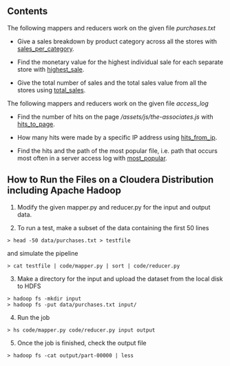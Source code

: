 ## Contents

The following mappers and reducers work on the given file *purchases.txt*

- Give a sales breakdown by product category across all the stores with [sales_per_category](https://github.com/nancyirisarri/udacity_hadoop/tree/master/project/sales_per_category).

- Find the monetary value for the highest individual sale for each separate store with [highest_sale](https://github.com/nancyirisarri/udacity_hadoop/tree/master/project/highest_sale).

- Give the total number of sales and the total sales value from all the stores using [total_sales](https://github.com/nancyirisarri/udacity_hadoop/tree/master/project/total_sales).

The following mappers and reducers work on the given file *access_log*

- Find the number of hits on the page */assets/js/the-associates.js* with [hits_to_page](https://github.com/nancyirisarri/udacity_hadoop/tree/master/project/hits_to_page).

- How many hits were made by a specific IP address using [hits_from_ip](https://github.com/nancyirisarri/udacity_hadoop/tree/master/project/hits_from_ip).

- Find the hits and the path of the most popular file, i.e. path that occurs most often in a server access log with [most_popular](https://github.com/nancyirisarri/udacity_hadoop/tree/master/project/most_popular).

## How to Run the Files on a Cloudera Distribution including Apache Hadoop 

1.	Modify the given mapper.py and reducer.py for the input and output data.

2.	To run a test, make a subset of the data containing the first 50 lines

```shell
> head -50 data/purchases.txt > testfile
```

and simulate the pipeline

```shell
> cat testfile | code/mapper.py | sort | code/reducer.py
```

3.	Make a directory for the input and upload the dataset from the local disk to HDFS

```shell
> hadoop fs -mkdir input
> hadoop fs -put data/purchases.txt input/
```

4.	Run the job

```shell
> hs code/mapper.py code/reducer.py input output
```

5. Once the job is finished, check the output file

```shell
> hadoop fs -cat output/part-00000 | less
```